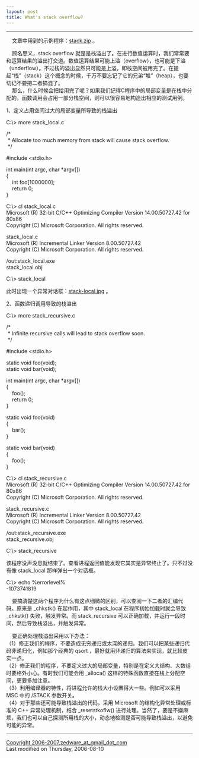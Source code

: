 ```yaml
---
layout: post
title: What's stack overflow?
---
```


* * *

    文章中用到的示例程序：[stack.zip](stack.zip) 。

    顾名思义，stack overflow 就是是栈溢出了。在进行数值运算时，我们常常要和运算结果的溢出打交道。数值运算结果可能上溢（overflow），也可能是下溢（underflow）。不过栈的溢出显然只可能是上溢，即栈空间被用完了。在提起“栈”（stack）这个概念的时候，千万不要忘记了它的兄弟“堆”（heap），也要切记不要把二者搞混了。  
    那么，什么时候会把给用完了呢？如果我们记得C程序中的局部变量是在栈中分配的，函数调用会占用一部分栈空间，则可以很容易地构造出相应的测试用例。

1、定义占用空间过大的局部变量所导致的栈溢出

C:\\> more stack_local.c

/*  
 \* Allocate too much memory from stack will cause stack overflow.  
 */

#include <stdio.h>

int main(int argc, char *argv\[\])  
{  
    int foo\[1000000\];  
    return 0;  
}

C:\\> cl stack_local.c  
Microsoft (R) 32-bit C/C++ Optimizing Compiler Version 14.00.50727.42 for 80x86  
Copyright (C) Microsoft Corporation. All rights reserved.

stack_local.c  
Microsoft (R) Incremental Linker Version 8.00.50727.42  
Copyright (C) Microsoft Corporation. All rights reserved.

/out:stack_local.exe  
stack_local.obj

C:\\> stack_local

此时出现一个异常对话框：[stack-local.jpg](images/jpg/stack-local.jpg) 。

2、函数递归调用导致的栈溢出

C:\\> more stack_recursive.c

/*  
 \* Infinite recursive calls will lead to stack overflow soon.  
 */

#include <stdio.h>

static void foo(void);  
static void bar(void);

int main(int argc, char *argv\[\])  
{  
    foo();  
    return 0;  
}

static void foo(void)  
{  
    bar();  
}

static void bar(void)  
{  
    foo();  
}

C:\\> cl stack_recursive.c  
Microsoft (R) 32-bit C/C++ Optimizing Compiler Version 14.00.50727.42 for 80x86  
Copyright (C) Microsoft Corporation. All rights reserved.

stack_recursive.c  
Microsoft (R) Incremental Linker Version 8.00.50727.42  
Copyright (C) Microsoft Corporation. All rights reserved.

/out:stack_recursive.exe  
stack_recursive.obj

C:\\> stack_recursive

该程序没声没息就结束了。查看进程返回值能发现它其实是异常终止了。只不过没有像 stack_local 那样弹出一个对话框。

C:\\> echo %errorlevel%  
-1073741819

    要搞清楚这两个程序为什么有这点细微的区别，可以查阅一下二者的汇编代码。原来是 \_chkstk() 在起作用，其中 stack\_local 在程序初始加载时就会导致 \_chkstk() 失败，触发异常。而 stack\_recursive 可以正确加载，并运行一段时间，然后导致栈溢出，并触发异常。

    要正确处理栈溢出采用以下办法：  
（1）修正我们的程序，不要造成无穷递归或太深的递归。我们可以把某些递归代码非递归化，例如那个经典的 qsort ，最好就用非递归的算法来实现，就比较皮实一点。  
（2）修正我们的程序，不要定义过大的局部变量，特别是在定义大结构、大数组时要格外小心。有时我们可能会用 _alloca() 这样的特殊函数直接在栈上分配空间，更要多加注意。  
（3）利用编译器的特性，将进程允许的栈大小设置得大一些。例如可以采用 MSC 中的 /STACK 参数开关。  
（4）对于那些还可能导致栈溢出的代码，采用 Microsoft 的结构化异常处理或标准的 C++ 异常处理机制，结合 _resetstkoflw() 进行处理。当然了，要是不嫌麻烦，我们也可以自己探测所用栈的大小，动态地检测是否可能导致栈溢出，以避免可能的异常。

* * *

[Copyright 2006-2007,zedware\_at\_gmail\_dot\_com](mailto:zedware_at_gmail_dot_com)  
Last modified on Thursday, 2006-08-10
